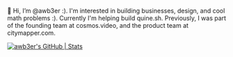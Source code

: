 👋 Hi, I’m @awb3er :). I'm interested in building businesses, design, and cool math problems :). Currently I'm helping build quine.sh. Previously, I was part of the founding team at cosmos.video, and the product team at citymapper.com.
  
[![awb3er's GitHub | Stats](https://stats.quine.sh/awb3er/github?theme=dark)](https://quine.sh?utm_source=widgets&utm_campaign=awb3er)
